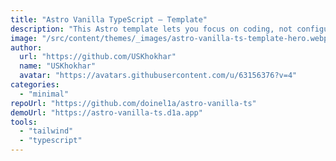 ```yaml
---
title: "Astro Vanilla TypeScript — Template"
description: "This Astro template lets you focus on coding, not configuring. TypeScript, TailwindCSS, PostCSS, ESLint and Prettier are all set up for you."
image: "/src/content/themes/_images/astro-vanilla-ts-template-hero.webp"
author:
  url: "https://github.com/USKhokhar"
  name: "USKhokhar"
  avatar: "https://avatars.githubusercontent.com/u/63156376?v=4"
categories:
  - "minimal"
repoUrl: "https://github.com/doinel1a/astro-vanilla-ts"
demoUrl: "https://astro-vanilla-ts.d1a.app"
tools:
  - "tailwind"
  - "typescript"
---
```

